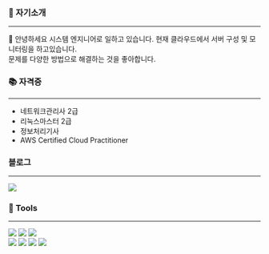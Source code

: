 <!--
**hkiyeon/hkiyeon** is a ✨ _special_ ✨ repository because its `README.md` (this file) appears on your GitHub profile.

Here are some ideas to get you started:

- 🔭 I’m currently working on ...
- 🌱 I’m currently learning ...
- 👯 I’m looking to collaborate on ...
- 🤔 I’m looking for help with ...
- 💬 Ask me about ...
- 📫 How to reach me: ...
- 😄 Pronouns: ...
- ⚡ Fun fact: ...
-->
### :boy: 자기소개
---
👋 안녕하세요
시스템 엔지니어로 일하고 있습니다. 현재 클라우드에서 서버 구성 및 모니터링을 하고있습니다.<br/>
문제를 다양한 방법으로 해결하는 것을 좋아합니다.

<!--### :construction_worker: 경력-->


### :books: 자격증
---
* 네트워크관리사 2급
* 리눅스마스터 2급
* 정보처리기사
* AWS Certified Cloud Practitioner

### 블로그
---
[<img src="https://img.shields.io/badge/velog-20C997?style=for-the-badge&logo=Velog&logoColor=white">](https://velog.io/@kiyeon)


### :muscle: Tools
---
<img src="https://img.shields.io/badge/AMAZONAWS-232F3E?style=for-the-badge&logo=aws&logoColor=white"> <img src="https://img.shields.io/badge/DOCKER-2496ED?style=for-the-badge&logo=Docker&logoColor=white"> <img src="https://img.shields.io/badge/JENKINS-D24939?style=for-the-badge&logo=Jenkins&logoColor=white"><br/>
<img src="https://img.shields.io/badge/ANSIBLE-EE0000?style=for-the-badge&logo=Ansible&logoColor=white"> 
<img src="https://img.shields.io/badge/GITLAB-FC6D26?style=for-the-badge&logo=GitLab&logoColor=white"> <img src="https://img.shields.io/badge/PROMETHEUS-E6522C?style=for-the-badge&logo=Prometheus&logoColor=white"> <img src="https://img.shields.io/badge/GRAFANA-F46800?style=for-the-badge&logo=Grafana&logoColor=white">  






